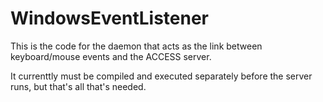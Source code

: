 WindowsEventListener
====================

This is the code for the daemon that acts as the link between keyboard/mouse events and the ACCESS server.

It currenttly must be compiled and executed separately before the server runs, but that's all that's needed.
